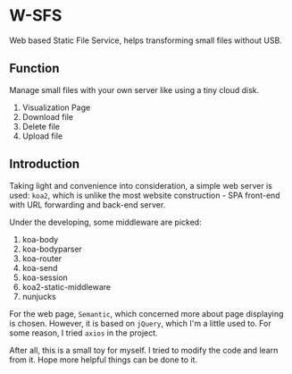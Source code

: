 # W-SFS

Web based Static File Service, helps transforming small files without USB.

## Function

Manage small files with your own server like using a tiny cloud disk.

1. Visualization Page
1. Download file
1. Delete file
1. Upload file

## Introduction

Taking light and convenience into consideration, a simple web server is used: `koa2`, which is unlike the most website construction - SPA front-end with URL forwarding and back-end server.

Under the developing, some middleware are picked:

1. koa-body
2. koa-bodyparser
3. koa-router
4. koa-send
5. koa-session
6. koa2-static-middleware
7. nunjucks

For the web page, `Semantic`, which concerned more about page displaying is chosen. However, it is based on `jQuery`, which I'm a little used to. For some reason, I tried `axios` in the project.

After all, this is a small toy for myself. I tried to modify the code and learn from it. Hope more helpful things can be done to it.